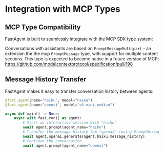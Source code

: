 # Integration with MCP Types

## MCP Type Compatibility

FastAgent is built to seamlessly integrate with the MCP SDK type system:

Conversations with assistants are based on `PromptMessageMultipart` - an extension the the mcp `PromptMessage` type, with support for multiple content sections. This type is expected to become native in a future version of MCP: https://github.com/modelcontextprotocol/specification/pull/198

## Message History Transfer

FastAgent makes it easy to transfer conversation history between agents:

```python title="history_transfer.py"
@fast.agent(name="haiku", model="haiku")
@fast.agent(name="openai", model="o3-mini.medium")

async def main() -> None:
    async with fast.run() as agent:
        # Start an interactive session with "haiku"
        await agent.prompt(agent_name="haiku")
        # Transfer the message history top "openai" (using PromptMessageMultipart)
        await agent.openai.generate(agent.haiku.message_history)
        # Continue the conversation
        await agent.prompt(agent_name="openai")
```
